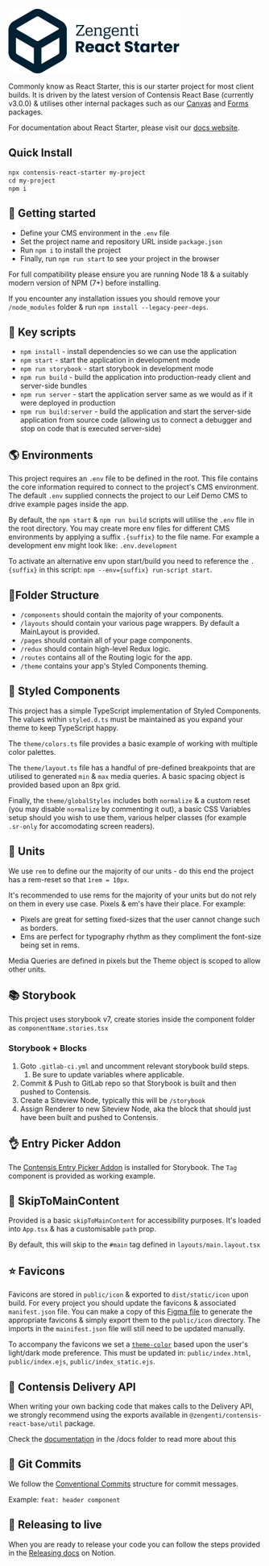 ![Zengenti React Start](/readme.png)

Commonly know as React Starter, this is our starter project for most client builds. It is driven by the latest version of Contensis React Base (currently v3.0.0) & utilises other internal packages such as our [Canvas](https://github.com/contensis/canvas) and [Forms](https://gitlab.zengenti.com/zengenti-packages/forms) packages.

For documentation about React Starter, please visit our [docs website](https://react-starter.com/).

## Quick Install

```
npx contensis-react-starter my-project
cd my-project
npm i
```

## 🔌 Getting started

- Define your CMS environment in the `.env` file
- Set the project name and repository URL inside `package.json`
- Run `npm i` to install the project
- Finally, run `npm run start` to see your project in the browser

For full compatibility please ensure you are running Node 18 & a suitably modern version of NPM (7+) before installing.

If you encounter any installation issues you should remove your `/node_modules` folder & run `npm install --legacy-peer-deps`.

## 📜 Key scripts

- `npm install` - install dependencies so we can use the application
- `npm start` - start the application in development mode
- `npm run storybook` - start storybook in development mode
- `npm run build` - build the application into production-ready client and server-side bundles
- `npm run server` - start the application server same as we would as if it were deployed in production
- `npm run build:server` - build the application and start the server-side application from source code (allowing us to connect a debugger and stop on code that is executed server-side)

## 🌎 Environments

This project requires an `.env` file to be defined in the root. This file contains the core information required to connect to the project's CMS environment. The default `.env` supplied connects the project to our Leif Demo CMS to drive example pages inside the app.

By default, the `npm start` & `npm run build` scripts will utilise the `.env` file in the root directory. You may create more env files for different CMS environments by applying a suffix `.{suffix}` to the file name. For example a development env might look like: `.env.development`

To activate an alternative env upon start/build you need to reference the `.{suffix}` in this script: `npm --env={suffix} run-script start`.

## 📁Folder Structure

- `/components` should contain the majority of your components.
- `/layouts` should contain your various page wrappers. By default a MainLayout is provided.
- `/pages` should contain all of your page components.
- `/redux` should contain high-level Redux logic.
- `/routes` contains all of the Routing logic for the app.
- `/theme` contains your app's Styled Components theming.

## 🎨 Styled Components

This project has a simple TypeScript implementation of Styled Components. The values within `styled.d.ts` must be maintained as you expand your theme to keep TypeScript happy.

The `theme/colors.ts` file provides a basic example of working with multiple color palettes.

The `theme/layout.ts` file has a handful of pre-defined breakpoints that are utilised to generated `min` & `max` media queries. A basic spacing object is provided based upon an 8px grid.

Finally, the `theme/globalStyles` includes both `normalize` & a custom reset (you may disable `normalize` by commenting it out), a basic CSS Variables setup should you wish to use them, various helper classes (for example `.sr-only` for accomodating screen readers).

## 📏 Units

We use `rem` to define our the majority of our units - do this end the project has a rem-reset so that `1rem = 10px`.

It's recommended to use rems for the majority of your units but do not rely on them in every use case. Pixels & em's have their place. For example:

- Pixels are great for setting fixed-sizes that the user cannot change such as borders.
- Ems are perfect for typography rhythm as they compliment the font-size being set in rems.

Media Queries are defined in pixels but the Theme object is scoped to allow other units.

## 📚 Storybook

This project uses storybook v7, create stories inside the component folder as `componentName.stories.tsx`

### Storybook + Blocks

1. Goto `.gitlab-ci.yml` and uncomment relevant storybook build steps.
   1. Be sure to update variables where applicable.
2. Commit & Push to GitLab repo so that Storybook is built and then pushed to Contensis.
3. Create a Siteview Node, typically this will be `/storybook`
4. Assign Renderer to new Siteview Node, aka the block that should just have been built and pushed to Contensis.

## 👌 Entry Picker Addon

The [Contensis Entry Picker Addon](https://github.com/contensis/contensis-entry-picker-storybook-addon) is installed for Storybook. The `Tag` component is provided as working example.

## 🦘 SkipToMainContent

Provided is a basic `skipToMainContent` for accessibility purposes. It's loaded into `App.tsx` & has a customisable `path` prop.

By default, this will skip to the `#main` tag defined in `layouts/main.layout.tsx`

## ⭐ Favicons

Favicons are stored in `public/icon` & exported to `dist/static/icon` upon build. For every project you should update the favicons & associated `manifest.json` file. You can make a copy of this [Figma file](https://www.figma.com/community/file/1309311685447830983) to generate the appropriate favicons & simply export them to the `public/icon` directory. The imports in the `mainifest.json` file will still need to be updated manually.

To accompany the favicons we set a [`theme-color`](https://developer.mozilla.org/en-US/docs/Web/HTML/Element/meta/name/theme-color) based upon the user's light/dark mode preference. This must be updated in: `public/index.html`, `public/index.ejs`, `public/index_static.ejs`.

## 🍃 Contensis Delivery API

When writing your own backing code that makes calls to the Delivery API, we strongly recommend using the exports available in `@zengenti/contensis-react-base/util` package.

Check the [documentation](https://gitlab.zengenti.com/starter-projects/react-starter/-/blob/master/docs/DELIVERY_API.md) in the /docs folder to read more about this

## 🚀 Git Commits

We follow the [Conventional Commits](https://www.conventionalcommits.org/en/v1.0.0/) structure for commit messages.

Example: `feat: header component`

## 📢 Releasing to live

When you are ready to release your code you can follow the steps provided in the [Releasing docs](https://chain-jewel-d93.notion.site/Releasing-161a0d0b10c249c39c48e8ee396991af) on Notion.
